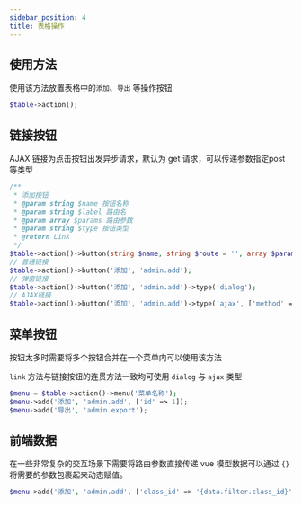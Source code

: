 ```yaml
---
sidebar_position: 4
title: 表格操作
---
```


## 使用方法

使用该方法放置表格中的`添加`、`导出` 等操作按钮

```php
$table->action();
```

## 链接按钮

AJAX 链接为点击按钮出发异步请求，默认为 get 请求，可以传递参数指定post 等类型

```php
/**
 * 添加按钮
 * @param string $name 按钮名称
 * @param string $label 路由名
 * @param array $params 路由参数
 * @param string $type 按钮类型
 * @return Link
 */
$table->action()->button(string $name, string $route = '', array $params = [], string $type = 'primary');
// 普通链接
$table->action()->button('添加', 'admin.add');
// 弹窗链接
$table->action()->button('添加', 'admin.add')->type('dialog');
// AJAX链接
$table->action()->button('添加', 'admin.add')->type('ajax', ['method' => 'post']);
```

## 菜单按钮

按钮太多时需要将多个按钮合并在一个菜单内可以使用该方法

`link` 方法与链接按钮的连贯方法一致均可使用 `dialog` 与 `ajax` 类型

```php
$menu = $table->action()->menu('菜单名称');
$menu->add('添加', 'admin.add', ['id' => 1]);
$menu->add('导出', 'admin.export');
```

## 前端数据

在一些非常复杂的交互场景下需要将路由参数直接传递 vue 模型数据可以通过 `{}`将需要的参数包裹起来动态赋值。

```php
$menu->add('添加', 'admin.add', ['class_id' => '{data.filter.class_id}']);
```


